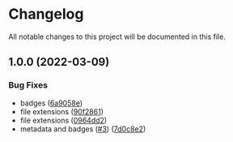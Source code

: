 # Changelog

All notable changes to this project will be documented in this file.

## 1.0.0 (2022-03-09)


### Bug Fixes

* badges ([6a9058e](https://github.com/mschf-dev/mflibs/commit/6a9058ecbe7c40bc230dc56c8105985912ef1f90))
* file extensions ([90f2861](https://github.com/mschf-dev/mflibs/commit/90f286129972bf80b3b15c57042bea98a4ec7ea5))
* file extensions ([0964dd2](https://github.com/mschf-dev/mflibs/commit/0964dd2e73b3715ce62063ec3650302d8e8f08ed))
* metadata and badges ([#3](https://github.com/mschf-dev/mflibs/issues/3)) ([7d0c8e2](https://github.com/mschf-dev/mflibs/commit/7d0c8e215500d73bda8dae2ff1212e9cf35e9d24))
